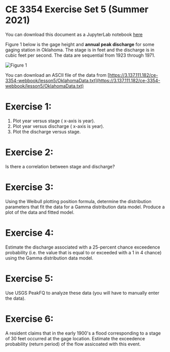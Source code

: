 # CE 3354 Exercise Set 5 (Summer 2021)
You can download this document as a JupyterLab notebook [here](https://3.137.111.182/ce-3354-webbook/lesson5/es5.ipynb)

Figure 1 below is the gage height and **annual peak discharge** for some gaging station in Oklahoma. The stage is in feet and the discharge is in cubic feet per second. The data are sequential from 1923 through 1971.

![Figure 1](OklahomaData.png)

You can download an ASCII file of the data from [https://3.137.111.182/ce-3354-webbook/lesson5/OklahomaData.txt](https://3.137.111.182/ce-3354-webbook/lesson5/OklahomaData.txt)

# Exercise 1:

1. Plot year versus stage ( x-axis is year).
2. Plot year versus discharge ( x-axis is year).
3. Plot the discharge versus stage.

# Exercise 2:

Is there a correlation between stage and discharge? 

# Exercise 3:

<!--Using the Weibull plotting position formula, determine the distribution parameters that fit the data for a log-normal distribution data model.-->
<!--Using the Weibull plotting position formula, determine the distribution parame-
ters that fit the data for a Gumbell distribution data model.-->
Using the Weibull plotting position formula, determine the distribution parameters that fit the data for a Gamma distribution data model.  Produce a plot of the data and fitted model.

# Exercise 4:
Estimate the discharge associated with a 25-percent chance exceedence probability (i.e. the value that is equal to or exceeded with a 1 in 4 chance) using the Gamma distribution data model.

# Exercise 5:
Use USGS PeakFQ to analyze these data (you will have to manually enter the data).

# Exercise 6:
A resident claims that in the early 1900's a flood corresponding to a stage of 30 feet occurred at the gage location. Estimate the exceedence probability (return period) of the flow assicoated with this event.


```python

```
